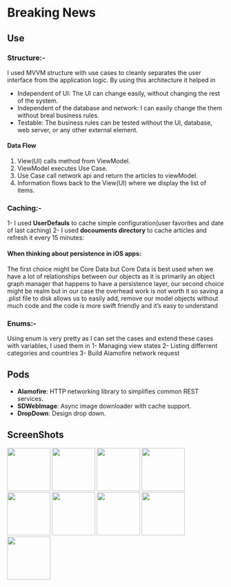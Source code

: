 # Breaking News

## Use

### Structure:-

I used MVVM structure with use cases to cleanly separates the user interface from the application logic. By using this architecture it helped in
- Independent of UI: The UI can change easily, without changing the rest of the system.
- Independent of the database and network: I can easily change the them without breal business rules.
- Testable: The business rules can be tested without the UI, database, web server, or any other external element.

#### Data Flow
1. View(UI) calls method from ViewModel.
2. ViewModel executes Use Case.
3. Use Case call network api and return the articles to viewModel.
5. Information flows back to the View(UI) where we display the list of items.

### Caching:- 
1- I used **UserDefauls** to cache simple configuration(user favorites and date of last caching)
2- I used **docouments directory** to cache articles and refresh it every 15 minutes:
#### When thinking about persistence in iOS apps:
The first choice might be Core Data but Core Data is best used when we have a lot of relationships between our objects as it is primarily an object graph manager that happens to have a persistence layer, our second choice might be realm but in our case the overhead work is not worth it so saving a .plist file to disk allows us to easily add, remove our model objects without much code and the code is more swift friendly and it’s easy to understand

### Enums:-

Using enum is very pretty as I can set the cases and extend these cases with variables, I used them in
1- Managing view states 
2- Listing differrent categories and countries 
3- Build Alamofire network request

## Pods

- **Alamofire**: HTTP networking library to simplifies common  REST services.
- **SDWebImage**: Async image downloader with cache support.
- **DropDown**:  Design drop down.

## ScreenShots

<div>
<img src="https://user-images.githubusercontent.com/44899782/147391006-d7337814-3472-416d-9fa6-77eebb93de6c.png" width= "100">
<img src="https://user-images.githubusercontent.com/44899782/147391008-3b34c9a0-a5be-4373-acf0-86585a295451.png" width= "100">
<img src="https://user-images.githubusercontent.com/44899782/147391012-1aef8d3d-63b6-47a3-bbbe-ceeac9543874.png" width= "100">
<img src="https://user-images.githubusercontent.com/44899782/147391031-359704fe-fc54-409a-81b1-de0e2580d7cf.png" width= "100">
<img src="https://user-images.githubusercontent.com/44899782/147391043-6adc6ed5-ceb3-494b-9630-5c0aa22a661c.png" width= "100">
<img src="https://user-images.githubusercontent.com/44899782/147391048-94484bdb-4bd6-4a73-9ded-5fba7675d8e7.png" width="100">
<img src="https://user-images.githubusercontent.com/44899782/147391353-16cf41ce-622e-4747-b552-a6605bdc94ba.png" width="100">
<img src="https://user-images.githubusercontent.com/44899782/147391362-dc92230f-71c4-4fcd-a3a5-03afb1b70f73.png" width="100">
<img src="https://user-images.githubusercontent.com/44899782/147391367-6b5cbb64-4826-4b22-ac32-09421b781369.png" width="100">
</div>
